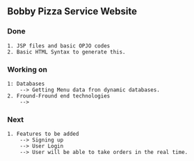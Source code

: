 ## Bobby Pizza Service Website

### Done 
    1. JSP files and basic OPJO codes 
    2. Basic HTML Syntax to generate this.
   

### Working on
    1: Databases 
        --> Getting Menu data fron dynamic databases.
    2. Fround-Fround end technologies 
        --> 

### Next
    1. Features to be added 
        --> Signing up
        --> User Login 
        --> User will be able to take orders in the real time. 
